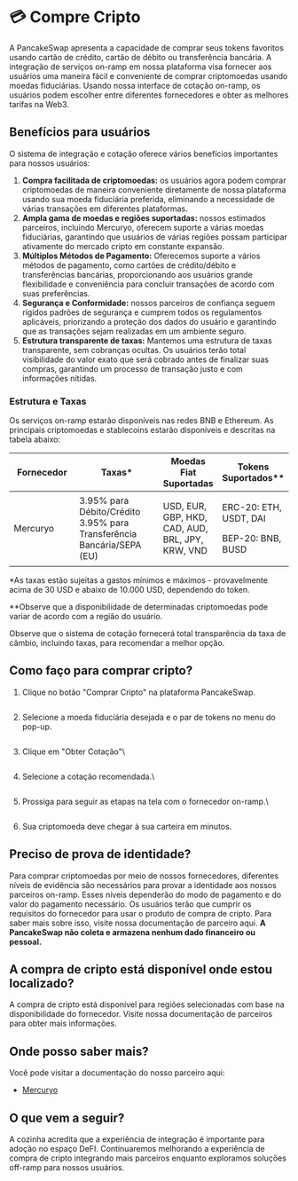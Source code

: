 # 💳 Compre Cripto

A PancakeSwap apresenta a capacidade de comprar seus tokens favoritos usando cartão de crédito, cartão de débito ou transferência bancária. A integração de serviços on-ramp em nossa plataforma visa fornecer aos usuários uma maneira fácil e conveniente de comprar criptomoedas usando moedas fiduciárias. Usando nossa interface de cotação on-ramp, os usuários podem escolher entre diferentes fornecedores e obter as melhores tarifas na Web3.

## Benefícios para usuários&#x20;

O sistema de integração e cotação oferece vários benefícios importantes para nossos usuários:&#x20;

1. **Compra facilitada de criptomoedas:** os usuários agora podem comprar criptomoedas de maneira conveniente diretamente de nossa plataforma usando sua moeda fiduciária preferida, eliminando a necessidade de várias transações em diferentes plataformas.&#x20;
2. **Ampla gama de moedas e regiões suportadas:** nossos estimados parceiros, incluindo Mercuryo, oferecem suporte a várias moedas fiduciárias, garantindo que usuários de várias regiões possam participar ativamente do mercado cripto em constante expansão.&#x20;
3. **Múltiplos Métodos de Pagamento:** Oferecemos suporte a vários métodos de pagamento, como cartões de crédito/débito e transferências bancárias, proporcionando aos usuários grande flexibilidade e conveniência para concluir transações de acordo com suas preferências.&#x20;
4. **Segurança e Conformidade:** nossos parceiros de confiança seguem rígidos padrões de segurança e cumprem todos os regulamentos aplicáveis, priorizando a proteção dos dados do usuário e garantindo que as transações sejam realizadas em um ambiente seguro.&#x20;
5. **Estrutura transparente de taxas:** Mantemos uma estrutura de taxas transparente, sem cobranças ocultas. Os usuários terão total visibilidade do valor exato que será cobrado antes de finalizar suas compras, garantindo um processo de transação justo e com informações nítidas.&#x20;

### Estrutura e Taxas&#x20;

Os serviços on-ramp estarão disponíveis nas redes BNB e Ethereum. As principais criptomoedas e stablecoins estarão disponíveis e descritas na tabela abaixo:

<table><thead><tr><th width="137">Fornecedor</th><th width="203">Taxas*</th><th>Moedas Fiat Suportadas</th><th>Tokens Suportados**</th></tr></thead><tbody><tr><td>Mercuryo</td><td>3.95% para Débito/Crédito 3.95% para Transferência Bancária/SEPA (EU)</td><td>USD, EUR, GBP, HKD, CAD, AUD, BRL, JPY, KRW, VND</td><td><p>ERC-20: ETH, USDT, DAI</p><p></p><p>BEP-20: BNB, BUSD</p></td></tr></tbody></table>



\*As taxas estão sujeitas a gastos mínimos e máximos - provavelmente acima de 30 USD e abaixo de 10.000 USD, dependendo do token.

\*\*Observe que a disponibilidade de determinadas criptomoedas pode variar de acordo com a região do usuário.&#x20;

Observe que o sistema de cotação fornecerá total transparência da taxa de câmbio, incluindo taxas, para recomendar a melhor opção.&#x20;

## Como faço para comprar cripto?&#x20;

1.  Clique no botão "Comprar Cripto" na plataforma PancakeSwap.

    <figure><img src="../.gitbook/assets/image (5).png" alt=""><figcaption></figcaption></figure>
2.  Selecione a moeda fiduciária desejada e o par de tokens no menu do pop-up.\
    &#x20;

    <figure><img src="../.gitbook/assets/image (3).png" alt=""><figcaption></figcaption></figure>
3.  Clique em "Obter Cotação"\


    <figure><img src="../.gitbook/assets/image (2).png" alt=""><figcaption></figcaption></figure>
4.  Selecione a cotação recomendada.\


    <figure><img src="../.gitbook/assets/image (4).png" alt=""><figcaption></figcaption></figure>
5.  Prossiga para seguir as etapas na tela com o fornecedor on-ramp.\


    <figure><img src="../.gitbook/assets/image (1).png" alt=""><figcaption></figcaption></figure>
6. Sua criptomoeda deve chegar à sua carteira em minutos.

## Preciso de prova de identidade?&#x20;

Para comprar criptomoedas por meio de nossos fornecedores, diferentes níveis de evidência são necessários para provar a identidade aos nossos parceiros on-ramp. Esses níveis dependerão do modo de pagamento e do valor do pagamento necessário. Os usuários terão que cumprir os requisitos do fornecedor para usar o produto de compra de cripto. Para saber mais sobre isso, visite nossa documentação de parceiro aqui. **A PancakeSwap não coleta e armazena nenhum dado financeiro ou pessoal.**&#x20;

## A compra de cripto está disponível onde estou localizado?&#x20;

A compra de cripto está disponível para regiões selecionadas com base na disponibilidade do fornecedor. Visite nossa documentação de parceiros para obter mais informações.&#x20;

## Onde posso saber mais?&#x20;

Você pode visitar a documentação do nosso parceiro aqui:

* [Mercuryo](https://help.mercuryo.io/en/articles/6122838-on-and-off-ramps)

## O que vem a seguir?

A cozinha acredita que a experiência de integração é importante para adoção no espaço DeFI. Continuaremos melhorando a experiência de compra de cripto integrando mais parceiros enquanto exploramos soluções off-ramp para nossos usuários.
